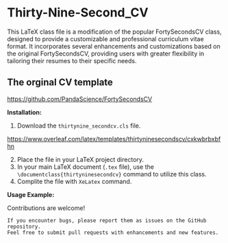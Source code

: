 # Thirty-Nine-Second_CV
This LaTeX class file is a modification of the popular FortySecondsCV class, designed to provide a customizable and professional curriculum vitae format. It incorporates several enhancements and customizations based on the original FortySecondsCV, providing users with greater flexibility in tailoring their resumes to their specific needs.
## The orginal CV template
https://github.com/PandaScience/FortySecondsCV

**Installation:**

1.  Download the `thirtynine_secondcv.cls` file.

https://www.overleaf.com/latex/templates/thirtyninesecondscv/cxkwbrbxbfhn

2.  Place the file in your LaTeX project directory.
3.  In your main LaTeX document (`.tex` file), use the `\documentclass{thirtyninesecondcv}` command to utilize this class.
4.  Complite the file with `XeLatex` command.

**Usage Example:**


Contributions are welcome!

    If you encounter bugs, please report them as issues on the GitHub repository.
    Feel free to submit pull requests with enhancements and new features.
